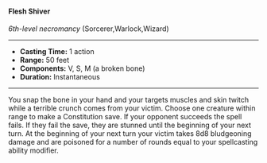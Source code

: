 #### Flesh Shiver
*6th-level necromancy* (Sorcerer,Warlock,Wizard)
___
- **Casting Time:** 1 action
- **Range:** 50 feet
- **Components:** V, S, M (a broken bone)
- **Duration:** Instantaneous
---
You snap the bone in your hand and your targets
muscles and skin twitch while a terrible crunch
comes from your victim. Choose one creature
within range to make a Constitution save. If your
opponent succeeds the spell fails. If they fail the
save, they are stunned until the beginning of your
next turn. At the beginning of your next turn your
victim takes 8d8 bludgeoning damage and are
poisoned for a number of rounds equal to your
spellcasting ability modifier.
